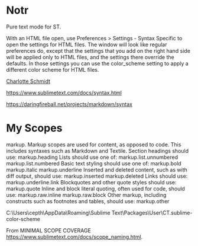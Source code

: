 # Notr
Pure text mode for ST.


With an HTML file open, use Preferences > Settings - Syntax Specific to open the settings for HTML files. The window will look like regular preferences do, except that the settings that you add on the right hand side will be applied only to HTML files, and the settings there override the defaults. In those settings you can use the color_scheme setting to apply a different color scheme for HTML files.

[Charlotte Schmidt](http://pattedemouche.free.fr/)

https://www.sublimetext.com/docs/syntax.html

https://daringfireball.net/projects/markdown/syntax

# My Scopes

markup. Markup scopes are used for content, as opposed to code. This includes syntaxes such as Markdown and Textile.
Section headings should use:
    markup.heading
Lists should use one of:
    markup.list.unnumbered
    markup.list.numbered
Basic text styling should use one of:
    markup.bold
    markup.italic
    markup.underline
Inserted and deleted content, such as with diff output, should use:
    markup.inserted
    markup.deleted
Links should use:
    markup.underline.link
Blockquotes and other quote styles should use:
    markup.quote
Inline and block literal quoting, often used for code, should use:
    markup.raw.inline
    markup.raw.block
Other markup, including constructs such as footnotes and tables, should use:
    markup.other


C:\Users\cepth\AppData\Roaming\Sublime Text\Packages\User\CT.sublime-color-scheme

From MINIMAL SCOPE COVERAGE  https://www.sublimetext.com/docs/scope_naming.html.

